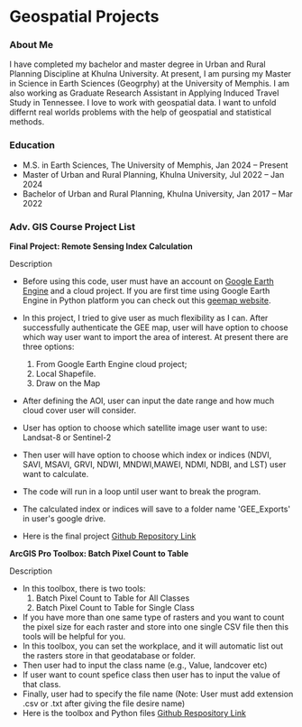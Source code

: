 # Geospatial Projects

### About Me
I have completed my bachelor and master degree in Urban and Rural Planning Discipline at Khulna University. At present, I am pursing my Master in Science in Earth Sciences (Geogrphy) at the University of Memphis. I am also working as Graduate Research Assistant in Applying Induced Travel Study in Tennessee. I love to work with geospatial data. I want to unfold differnt real worlds problems with the help of geospatial and statistical methods.

### Education
- M.S. in Earth Sciences, The University of Memphis, Jan 2024 – Present
- Master of Urban and Rural Planning, Khulna University, Jul 2022 – Jan 2024
- Bachelor of Urban and Rural Planning, Khulna University, Jan 2017 – Mar 2022

### Adv. GIS Course Project List
**Final Project: Remote Sensing Index Calculation**

Description
- Before using this code, user must have an account on [Google Earth Engine](https://code.earthengine.google.com/) and a cloud project. If you are first time using Google Earth Engine in Python platform you can check out this [geemap website](https://geemap.org/installation/).
  
- In this project, I tried to give user as much flexibility as I can. After successfully authenticate the GEE map, user will have option to choose which way user want to import the area of interest. At present there are three options:
    1. From Google Earth Engine cloud project;
    2. Local Shapefile.
    3. Draw on the Map
  
- After defining the AOI, user can input the date range and how much cloud cover user will consider.

- User has option to choose which satellite image user want to use: Landsat-8 or Sentinel-2
  
- Then user will have option to choose which index or indices (NDVI, SAVI, MSAVI, GRVI, NDWI, MNDWI,MAWEI, NDMI, NDBI, and LST) user want to calculate.
  
- The code will run in a loop until user want to break the program.
  
- The calculated index or indices will save to a folder name 'GEE_Exports' in user's google drive.
  
- Here is the final project [Github Repository Link](https://github.com/biswasjayanta/Python-For-GeospatialAnalysis/blob/8950e5e82e8f1eee43281e13bcc2e8f09873c6c0/RemoteSensingIndexCalculation.ipynb)

**ArcGIS Pro Toolbox: Batch Pixel Count to Table**

Description
- In this toolbox, there is two tools:
    1. Batch Pixel Count to Table for All Classes
    2. Batch Pixel Count to Table for Single Class
- If you have more than one same type of rasters and you want to count the pixel size for each raster and store into one single CSV file then this tools will be helpful for you.
- In this toolbox, you can set the workplace, and it will automatic list out the rasters store in that geodatabase or folder.
- Then user had to input the class name (e.g., Value, landcover etc)
- If user want to count spefice class then user has to input the value of that class.
- Finally, user had to specify the file name (Note: User must add extension .csv or .txt after giving the file desire name)
- Here is the toolbox and Python files [Github Respository Link](https://github.com/biswasjayanta/Python-For-GeospatialAnalysis/tree/5e9966ec2bdb445308100a1cecd5664bb2adf65a/BatchPixelCountToolbox)
